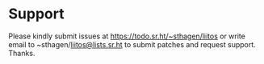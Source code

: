 # Support

Please kindly submit issues at https://todo.sr.ht/~sthagen/liitos or write email to ~sthagen/liitos@lists.sr.ht to submit patches and request support. Thanks.
